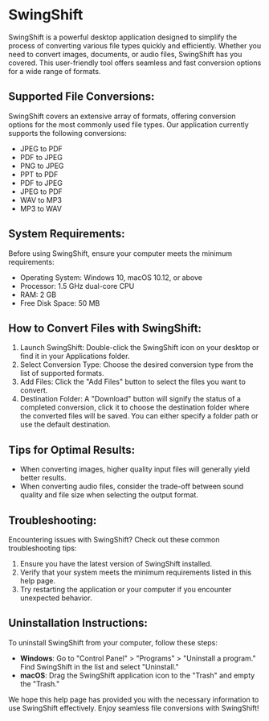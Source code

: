 # SwingShift

SwingShift is a powerful desktop application designed to simplify the process of converting various file types quickly and efficiently. Whether you need to convert images, documents, or audio files, SwingShift has you covered. This user-friendly tool offers seamless and fast conversion options for a wide range of formats.

## Supported File Conversions:

SwingShift covers an extensive array of formats, offering conversion options for the most commonly used file types. Our application currently supports the following conversions:

- JPEG to PDF
- PDF to JPEG
- PNG to JPEG
- PPT to PDF
- PDF to JPEG
- JPEG to PDF
- WAV to MP3
- MP3 to WAV

## System Requirements:

Before using SwingShift, ensure your computer meets the minimum requirements:

- Operating System: Windows 10, macOS 10.12, or above
- Processor: 1.5 GHz dual-core CPU
- RAM: 2 GB
- Free Disk Space: 50 MB

## How to Convert Files with SwingShift:

1. Launch SwingShift: Double-click the SwingShift icon on your desktop or find it in your Applications folder.
2. Select Conversion Type: Choose the desired conversion type from the list of supported formats.
3. Add Files: Click the "Add Files" button to select the files you want to convert.
4. Destination Folder: A "Download" button will signify the status of a completed conversion, click it to choose the destination folder where the converted files will be saved. You can either specify a folder path or use the default destination.

## Tips for Optimal Results:

- When converting images, higher quality input files will generally yield better results.
- When converting audio files, consider the trade-off between sound quality and file size when selecting the output format.

## Troubleshooting:

Encountering issues with SwingShift? Check out these common troubleshooting tips:

1. Ensure you have the latest version of SwingShift installed.
2. Verify that your system meets the minimum requirements listed in this help page.
3. Try restarting the application or your computer if you encounter unexpected behavior.

## Uninstallation Instructions:

To uninstall SwingShift from your computer, follow these steps:

- **Windows**: Go to "Control Panel" > "Programs" > "Uninstall a program." Find SwingShift in the list and select "Uninstall."
- **macOS**: Drag the SwingShift application icon to the "Trash" and empty the "Trash."

We hope this help page has provided you with the necessary information to use SwingShift effectively. Enjoy seamless file conversions with SwingShift!
